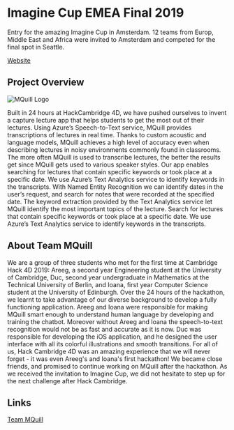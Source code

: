 # Imagine Cup EMEA Final 2019  
Entry for the amazing Imagine Cup in Amsterdam. 12 teams from Europ, Middle East and Africa were invited to Amsterdam and competed for the final spot in Seattle.

[Website](https://imaginecup.microsoft.com/en-us/emea)

## Project Overview

![MQuill Logo](https://i.imgur.com/Y8OypDw.png)

Built in 24 hours at HackCambridge 4D, we have pushed ourselves to invent a capture lecture app that helps students to get the most out of their lectures. Using Azure’s Speech-to-Text service, MQuill provides transcriptions of lectures in real time. Thanks to custom acoustic and language models, MQuill achieves a high level of accuracy even when describing lectures in noisy environments commonly found in classrooms. The more often MQuill is used to transcribe lectures, the better the results get since MQuill gets used to various speaker styles. Our app enables searching for lectures that contain specific keywords or took place at a specific date. We use Azure’s Text Analytics service to identify keywords in the transcripts. With Named Entity Recognition we can identify dates in the user’s request, and search for notes that were recorded at the specified date. The keyword extraction provided by the Text Analytics service let MQuill identify the most important topics of the lecture. Search for lectures that contain specific keywords or took place at a specific date. We use Azure’s Text Analytics service to identify keywords in the transcripts.

## About Team MQuill

We are a group of three students who met for the first time at Cambridge Hack 4D 2019: Areeg, a second year Engineering student at the University of Cambridge, Duc, second year undergraduate in Mathematics at the Technical University of Berlin, and Ioana, first year Computer Science student at the University of Edinburgh. Over the 24 hours of the hackathon, we learnt to take advantage of our diverse background to develop a fully functioning application. Areeg and Ioana were responsible for making MQuill smart enough to understand human language by developing and training the chatbot. Moreover without Areeg and Ioana the speech-to-text recognition would not be as fast and accurate as it is now. Duc was responsible for developing the iOS application, and he designed the user interface with all its colorful illustrations and smooth transitions. For all of us, Hack Cambridge 4D was an amazing experience that we will never forget - it was even Areeg's and Ioana's first hackathon! We became close friends, and promised to continue working on MQuill after the hackathon. As we received the invitation to Imagine Cup, we did not hesitate to step up for the next challenge after Hack Cambridge.

## Links

[Team MQuill](https://imaginecup.microsoft.com/en-us/Team/019c4601-890c-4798-baf3-920cdff54e60)
